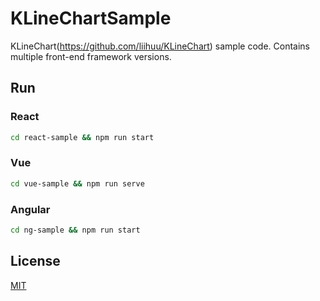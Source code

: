 # KLineChartSample
KLineChart(https://github.com/liihuu/KLineChart) sample code. Contains multiple front-end framework versions.

## Run
### React
```bash
cd react-sample && npm run start
```

### Vue
```bash
cd vue-sample && npm run serve
```

### Angular
```bash
cd ng-sample && npm run start
```

## License
[MIT](./LICENSE)
